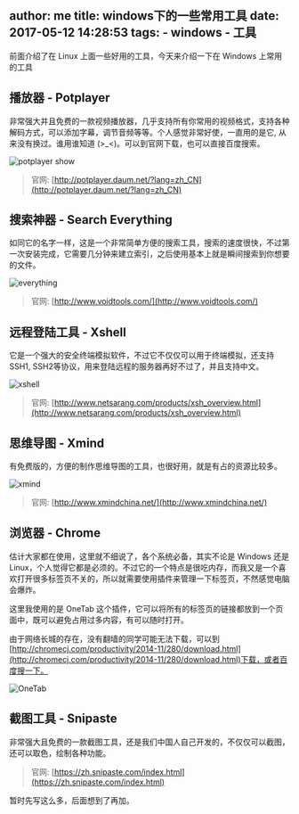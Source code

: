 author: me
title: windows下的一些常用工具
date: 2017-05-12 14:28:53
tags:
    - windows
    - 工具
---

前面介绍了在 Linux 上面一些好用的工具，今天来介绍一下在 Windows 上常用的工具

## 播放器 - Potplayer 

非常强大并且免费的一款视频播放器，几乎支持所有你常用的视频格式，支持各种解码方式，可以添加字幕，调节音频等等。个人感觉非常好使，一直用的是它, 从来没有换过。谁用谁知道 (>\_<)。可以到官网下载，也可以直接百度搜索。

![potplayer show](http://7xo1su.com1.z0.glb.clouddn.com/potplayer.png)

> 官网: [http://potplayer.daum.net/?lang=zh_CN](http://potplayer.daum.net/?lang=zh_CN)

## 搜索神器 - Search Everything

如同它的名字一样，这是一个非常简单方便的搜索工具，搜索的速度很快，不过第一次安装完成，它需要几分钟来建立索引，之后使用基本上就是瞬间搜索到你想要的文件。

![everything](http://7xo1su.com1.z0.glb.clouddn.com/everythings.png)

> 官网: [http://www.voidtools.com/](http://www.voidtools.com/)

## 远程登陆工具 - Xshell

它是一个强大的安全终端模拟软件，不过它不仅仅可以用于终端模拟，还支持SSH1, SSH2等协议，用来登陆远程的服务器再好不过了，并且支持中文。

![xshell](http://7xo1su.com1.z0.glb.clouddn.com/xshell.png)

> 官网: [http://www.netsarang.com/products/xsh_overview.html](http://www.netsarang.com/products/xsh_overview.html)

## 思维导图 - Xmind

有免费版的，方便的制作思维导图的工具，也很好用，就是有占的资源比较多。

![xmind](http://7xo1su.com1.z0.glb.clouddn.com/Xmind.png)

> 官网: [http://www.xmindchina.net/](http://www.xmindchina.net/)


## 浏览器 - Chrome

估计大家都在使用，这里就不细说了，各个系统必备，其实不论是 Windows 还是 Linux，个人觉得它都是必须的。不过它的一个特点是很吃内存，而我又是一个喜欢打开很多标签页不关的，所以就需要使用插件来管理一下标签页，不然感觉电脑会爆炸。

这里我使用的是 OneTab 这个插件，它可以将所有的标签页的链接都放到一个页面中，既可以避免占用过多内容，有可以随时打开。

由于网络长城的存在，没有翻墙的同学可能无法下载，可以到[http://chromecj.com/productivity/2014-11/280/download.html](http://chromecj.com/productivity/2014-11/280/download.html)下载，或者百度搜一下。

![OneTab](http://7xo1su.com1.z0.glb.clouddn.com/OneTab.png)

## 截图工具 - Snipaste 

非常强大且免费的一款截图工具，还是我们中国人自己开发的，不仅仅可以截图，还可以取色，绘制各种功能。



> 官网: [https://zh.snipaste.com/index.html](https://zh.snipaste.com/index.html)


暂时先写这么多，后面想到了再加。


